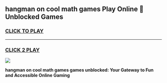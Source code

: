 
## hangman on cool math games Play Online 👋 Unblocked Games
<h3>
<a href="https://news.freeplayer.one?title=hangman_on_cool_math_games&ref=17CMG">CLICK TO PLAY</a></h3>
<hr>

<h3>
<a href="https://news.freeplayer.one?title=hangman_on_cool_math_games&ref=17CMG">CLICK 2 PLAY</a>
  
</h3>

<a href="https://news.freeplayer.one?title=hangman_on_cool_math_games&ref=17CMG/"><img src="https://clearcache.store/games.png"></a>


**hangman on cool math games games unblocked: Your Gateway to Fun and Accessible Online Gaming**
